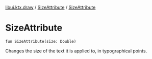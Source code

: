 [libui.ktx.draw](../README.md) / [SizeAttribute](README.md) / [SizeAttribute](-size-attribute.md)

# SizeAttribute

`fun SizeAttribute(size: Double)`

Changes the size of the text it is applied to, in typographical points.
